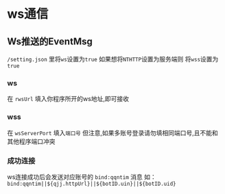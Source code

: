 # ws通信

## Ws推送的EventMsg
`/setting.json` 里将`ws`设置为`true`
如果想将`NTHTTP`设置为服务端则 将`wss`设置为`true`

### ws
在 `rwsUrl` 填入你程序所开的ws地址,即可接收

### wss
在 `wsServerPort` 填入`端口号`
但注意,如果多账号登录请勿填相同端口号,且不能和其他程序端口冲突


### 成功连接
ws连接成功后会发送对应账号的 `bind:qqntim` 消息
如：
```bind:qqntim||${qjj.httpUrl}||${botID.uin}||${botID.uid}```

